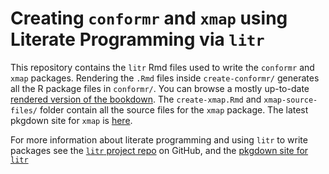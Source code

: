 # Creating `conformr` and `xmap` using Literate Programming via `litr`

This repository contains the `litr` Rmd files used to write the `conformr` and `xmap` packages. Rendering the `.Rmd` files inside `create-conformr/` generates all the R package files in `conformr/`. You can browse a mostly up-to-date [rendered version of the bookdown](https://conformr-project.netlify.app). The `create-xmap.Rmd` and `xmap-source-files/` folder contain all the source files for the `xmap` package. The latest pkgdown site for `xmap` is [here](https://xmap-r-pkg.netlify.app).

For more information about literate programming and using `litr` to write packages see the [`litr` project repo](https://github.com/jacobbien/litr-project) on GitHub, and the [pkgdown site for `litr`](http://faculty.marshall.usc.edu/jacob-bien/litr/docs/index.html)
